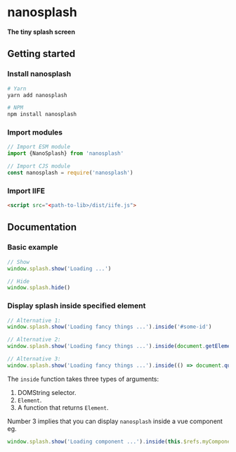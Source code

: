 # nanosplash

<strong>The tiny splash screen</strong>

## Getting started
### Install nanosplash
```bash
# Yarn
yarn add nanosplash

# NPM
npm install nanosplash
```
### Import modules
```js
// Import ESM module
import {NanoSplash} from 'nanosplash'

// Import CJS module
const nanosplash = require('nanosplash')
```

### Import IIFE
```html
<script src="<path-to-lib>/dist/iife.js">
```
## Documentation
### Basic example
```js
// Show
window.splash.show('Loading ...')

// Hide
window.splash.hide()
```
### Display splash inside specified element
```js
// Alternative 1:
window.splash.show('Loading fancy things ...').inside('#some-id')

// Alternative 2:
window.splash.show('Loading fancy things ...').inside(document.getElementById('some-id'))

// Alternative 3:
window.splash.show('Loading fancy things ...').inside(() => document.querySelector('#some-id'))
```
The `inside` function takes three types of arguments:
1. DOMString selector.
2. `Element`.
3. A function that returns `Element`.

Number 3 implies that you can display `nanosplash` inside a vue component eg.

```js
window.splash.show('Loading component ...').inside(this.$refs.myComponent)
```

